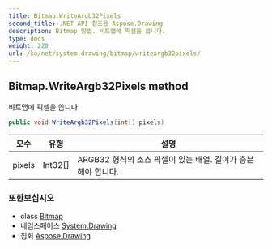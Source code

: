 ```yaml
---
title: Bitmap.WriteArgb32Pixels
second_title: .NET API 참조용 Aspose.Drawing
description: Bitmap 방법. 비트맵에 픽셀을 씁니다.
type: docs
weight: 220
url: /ko/net/system.drawing/bitmap/writeargb32pixels/
---
```

## Bitmap.WriteArgb32Pixels method

비트맵에 픽셀을 씁니다.

```csharp
public void WriteArgb32Pixels(int[] pixels)
```

| 모수 | 유형 | 설명 |
| --- | --- | --- |
| pixels | Int32[] | ARGB32 형식의 소스 픽셀이 있는 배열. 길이가 충분해야 합니다. |

### 또한보십시오

* class [Bitmap](../)
* 네임스페이스 [System.Drawing](../../bitmap/)
* 집회 [Aspose.Drawing](../../../)


